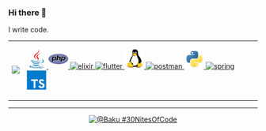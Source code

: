 ### Hi there 👋

I write code.

<!-- Table to align Discord on the left and icons on the right -->
<table>
  <tr>
    <td>
      <!-- Discord Embed -->
      <a href="https://discord.com/users/352825316294524928">
        <img src="https://lanyard.cnrad.dev/api/352825316294524928?bg=0bbfd6&idleMessage=Keep%20Those%20Eyes%20Wide%20Open.%20Watch%20Me%20Rip%20It%20Off%20And%20Break%20Free!&borderRadius=&hideActivity=false&hideTimestamp=true&showDisplayName=false" width="350"/>
      </a>
    </td>
    <td>
      <!-- Icons -->
      <p align="left">
        <a href="https://www.java.com" target="_blank">
          <img src="https://raw.githubusercontent.com/devicons/devicon/master/icons/java/java-original.svg" alt="java" width="40"/>
        </a>
        <a href="https://www.php.net" target="_blank">
          <img src="https://raw.githubusercontent.com/devicons/devicon/master/icons/php/php-original.svg" alt="php" width="40"/>
        </a>
        <a href="https://elixir-lang.org" target="_blank">
          <img src="https://www.vectorlogo.zone/logos/elixir-lang/elixir-lang-icon.svg" alt="elixir" width="40"/>
        </a>
        <a href="https://flutter.dev" target="_blank">
          <img src="https://www.vectorlogo.zone/logos/flutterio/flutterio-icon.svg" alt="flutter" width="40"/>
        </a>
        <a href="https://www.linux.org/" target="_blank">
          <img src="https://raw.githubusercontent.com/devicons/devicon/master/icons/linux/linux-original.svg" alt="linux" width="40"/>
        </a>
        <a href="https://postman.com" target="_blank">
          <img src="https://www.vectorlogo.zone/logos/getpostman/getpostman-icon.svg" alt="postman" width="40"/>
        </a>
        <a href="https://www.python.org" target="_blank">
          <img src="https://raw.githubusercontent.com/devicons/devicon/master/icons/python/python-original.svg" alt="python" width="40"/>
        </a>
        <a href="https://spring.io/" target="_blank">
          <img src="https://www.vectorlogo.zone/logos/springio/springio-icon.svg" alt="spring" width="40"/>
        </a>
        <a href="https://www.typescriptlang.org/" target="_blank">
          <img src="https://raw.githubusercontent.com/devicons/devicon/master/icons/typescript/typescript-original.svg" alt="typescript" width="40"/>
        </a>
      </p>
    </td>
  </tr>
</table>

---

<!-- ## #30NitesOfCode: -->
<!-- [Check out my progress!](https://www.codedex.io/@Baku/30-nites-of-code) -->
<!-- ![@Baku #30NitesOfCode](https://www.codedex.io/api/petStatus?user=Baku) -->
<a href="https://www.codedex.io/@Baku/30-nites-of-code" target="_blank" align="center">
  <p align="center">
    <img src="https://www.codedex.io/api/petStatus?user=Baku" alt="@Baku #30NitesOfCode"/>
  </p>
</a>

